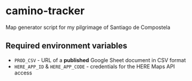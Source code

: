 # camino-tracker
Map generator script for my pilgrimage of Santiago de Compostela

## Required environment variables

* `PROD_CSV` - URL of a **published** Google Sheet document in CSV format
* `HERE_APP_ID` & `HERE_APP_CODE` - credentials for the HERE Maps API access